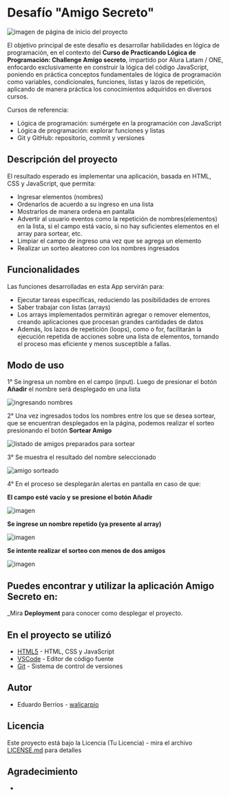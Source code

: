 <h1> Desafío "Amigo Secreto" </h1>

![imagen de página de inicio del proyecto](https://github.com/user-attachments/assets/f35d1ebc-b862-4e66-b3d7-84fcdd4b88be)

El objetivo principal de este desafío es desarrollar habilidades en lógica de programación, en el contexto del <b>Curso de Practicando Lógica de Programación: Challenge Amigo secreto</b>, impartido por Alura Latam / ONE, enfocardo exclusivamente en construir la lógica del código JavaScript, poniendo en práctica conceptos fundamentales de lógica de programación como variables, condicionales, funciones, listas y lazos de repetición, aplicando de manera práctica los conocimientos adquiridos en diversos cursos.

Cursos de referencia:

- Lógica de programación: sumérgete en la programación con JavaScript
- Lógica de programación: explorar funciones y listas
- Git y GitHub: repositorio, commit y versiones

## Descripción del proyecto
El resultado esperado es implementar una aplicación, basada en HTML, CSS y JavaScript, que permita:

- Ingresar elementos (nombres)
- Ordenarlos de acuerdo a su ingreso en una lista
- Mostrarlos de manera ordena en pantalla
- Advertir al usuario eventos como la repetición de nombres(elementos) en la lista, si el campo está vacío, si no hay suficientes elementos en el array para sortear, etc.
- Limpiar el campo de ingreso una vez que se agrega un elemento
- Realizar un sorteo aleatoreo con los nombres ingresados

## Funcionalidades

Las funciones desarrolladas en esta App servirán para:
- Ejecutar tareas específicas, reduciendo las posibilidades de errores
- Saber trabajar con listas (arrays)
- Los arrays implementados permitirán agregar o remover elementos, creando aplicaciones que procesan grandes cantidades de datos
- Además, los lazos de repetición (loops), como o for, facilitarán la ejecución repetida de acciones sobre una lista de elementos, tornando el proceso mas eficiente y menos susceptible a fallas.

## Modo de uso

1° Se ingresa un nombre en el campo (input). Luego de presionar el botón <b>Añadir</b> el nombre será desplegado en una lista

![ingresando nombres](https://github.com/user-attachments/assets/d0ae84e6-3fe3-47bc-8ab9-33f6fbf0f0eb)
<br>

2° Una vez ingresados todos los nombres entre los que se desea sortear, que se encuentran desplegados en la página, podemos realizar el sorteo presionando el botón <b>Sortear Amigo</b> 

![listado de amigos preparados para sortear](https://github.com/user-attachments/assets/23587c8d-d73b-4482-a102-f2d10d5b2415)
<br>

3° Se muestra el resultado del nombre seleccionado

![amigo sorteado](https://github.com/user-attachments/assets/c04f8b24-4f8b-4fe2-bd1e-de5fcaa95f40)

4° En el proceso se desplegarán alertas en pantalla en caso de que:

<b>El campo esté vacío y se presione el botón Añadir</b> 

![imagen](https://github.com/user-attachments/assets/2fd04443-d6a3-4eb0-9c29-130bde127df9)

<b>Se ingrese un nombre repetido (ya presente al array)</b> 

![imagen](https://github.com/user-attachments/assets/cf88b64b-593c-4e7f-a0eb-d1cbedca4f46)

<b>Se intente realizar el sorteo con menos de dos amigos</b> 

![imagen](https://github.com/user-attachments/assets/b4f3dd32-fe85-46eb-a1e0-3b635122ce0d)

## Puedes encontrar y utilizar la aplicación Amigo Secreto en:

_Mira **Deployment** para conocer como desplegar el proyecto.

## En el proyecto se utilizó

* [HTML5](https://developer.mozilla.org/es) - HTML, CSS y JavaScript
* [VSCode](https://vscode.dev) - Editor de código fuente 
* [Git](https://git-scm.com/) - Sistema de control de versiones

## Autor

* Eduardo Berrios - [walicarpio](https://github.com/walicarpio)

## Licencia

Este proyecto está bajo la Licencia (Tu Licencia) - mira el archivo [LICENSE.md](LICENSE.md) para detalles

## Agradecimiento

* 
